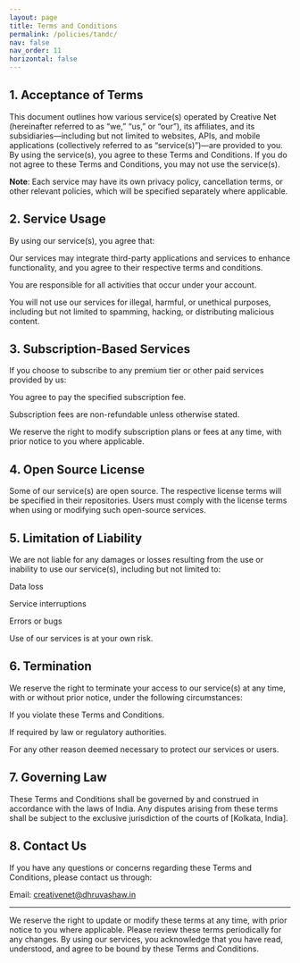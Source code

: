 ```yaml
---
layout: page
title: Terms and Conditions
permalink: /policies/tandc/
nav: false
nav_order: 11
horizontal: false
---
```


## 1. Acceptance of Terms

This document outlines how various service(s) operated by Creative Net (hereinafter referred to as “we,” “us,” or “our”), its affiliates, and its subsidiaries—including but not limited to websites, APIs, and mobile applications (collectively referred to as “service(s)”)—are provided to you. By using the service(s), you agree to these Terms and Conditions. If you do not agree to these Terms and Conditions, you may not use the service(s).

**Note**: Each service may have its own privacy policy, cancellation terms, or other relevant policies, which will be specified separately where applicable.

## 2. Service Usage

By using our service(s), you agree that:

Our services may integrate third-party applications and services to enhance functionality, and you agree to their respective terms and conditions.

You are responsible for all activities that occur under your account.

You will not use our services for illegal, harmful, or unethical purposes, including but not limited to spamming, hacking, or distributing malicious content.

## 3. Subscription-Based Services

If you choose to subscribe to any premium tier or other paid services provided by us:

You agree to pay the specified subscription fee.

Subscription fees are non-refundable unless otherwise stated.

We reserve the right to modify subscription plans or fees at any time, with prior notice to you where applicable.

## 4. Open Source License

Some of our service(s) are open source. The respective license terms will be specified in their repositories. Users must comply with the license terms when using or modifying such open-source services.

## 5. Limitation of Liability

We are not liable for any damages or losses resulting from the use or inability to use our service(s), including but not limited to:

Data loss

Service interruptions

Errors or bugs

Use of our services is at your own risk.

## 6. Termination

We reserve the right to terminate your access to our service(s) at any time, with or without prior notice, under the following circumstances:

If you violate these Terms and Conditions.

If required by law or regulatory authorities.

For any other reason deemed necessary to protect our services or users.

## 7. Governing Law

These Terms and Conditions shall be governed by and construed in accordance with the laws of India. Any disputes arising from these terms shall be subject to the exclusive jurisdiction of the courts of [Kolkata, India].

## 8. Contact Us

If you have any questions or concerns regarding these Terms and Conditions, please contact us through:

Email: [creativenet@dhruvashaw.in](mailto:creativenet@dhruvashaw.in)

---

We reserve the right to update or modify these terms at any time, with prior notice to you where applicable. Please review these terms periodically for any changes.
By using our services, you acknowledge that you have read, understood, and agree to be bound by these Terms and Conditions.
